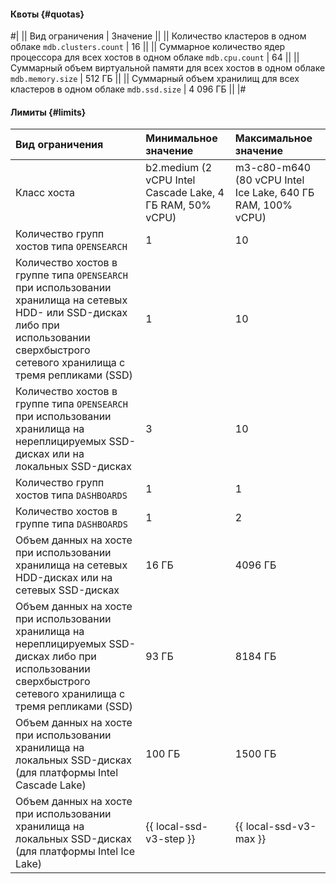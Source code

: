 #### Квоты {#quotas}

#|
|| Вид ограничения | Значение ||
|| Количество кластеров в одном облаке 
`mdb.clusters.count` | 16 ||
|| Суммарное количество ядер процессора для всех хостов в одном облаке 
`mdb.cpu.count` | 64 ||
|| Суммарный объем виртуальной памяти для всех хостов в одном облаке 
`mdb.memory.size` | 512 ГБ ||
|| Суммарный объем хранилищ для всех кластеров в одном облаке 
`mdb.ssd.size` | 4 096 ГБ ||
|#

#### Лимиты {#limits}

| Вид ограничения                                                                                                                    | Минимальное значение                                      | Максимальное значение                                       |
|:-----------------------------------------------------------------------------------------------------------------------------------|:----------------------------------------------------------|:------------------------------------------------------------|
| Класс хоста                                                                                                                        | b2.medium (2 vCPU Intel Cascade Lake, 4 ГБ RAM, 50% vCPU) | m3-c80-m640 (80 vCPU Intel Ice Lake, 640 ГБ RAM, 100% vCPU) |
| Количество групп хостов типа `OPENSEARCH`                                                                                          | 1                                                         | 10                                                          |
| Количество хостов в группе типа `OPENSEARCH` при использовании хранилища на сетевых HDD- или SSD-дисках либо при использовании сверхбыстрого сетевого хранилища с тремя репликами (SSD) | 1                                                         | 10                                                          |
| Количество хостов в группе типа `OPENSEARCH` при использовании хранилища на нереплицируемых SSD-дисках или на локальных SSD-дисках | 3                                                         | 10                                                          |
| Количество групп хостов типа `DASHBOARDS`                                                                                          | 1                                                         | 1                                                           |
| Количество хостов в группе типа `DASHBOARDS`                                                                                       | 1                                                         | 2                                                           |
| Объем данных на хосте при использовании хранилища на сетевых HDD-дисках или на сетевых SSD-дисках                                  | 16 ГБ                                                     | 4096 ГБ                                                     |
| Объем данных на хосте при использовании хранилища на нереплицируемых SSD-дисках либо при использовании сверхбыстрого сетевого хранилища с тремя репликами (SSD) | 93 ГБ                                                     | 8184 ГБ                                                     |
| Объем данных на хосте при использовании хранилища на локальных SSD-дисках (для платформы Intel Cascade Lake)                       | 100 ГБ                                                    | 1500 ГБ                                                     |
| Объем данных на хосте при использовании хранилища на локальных SSD-дисках (для платформы Intel Ice Lake)                           | {{ local-ssd-v3-step }}                                   | {{ local-ssd-v3-max }}                                      |
